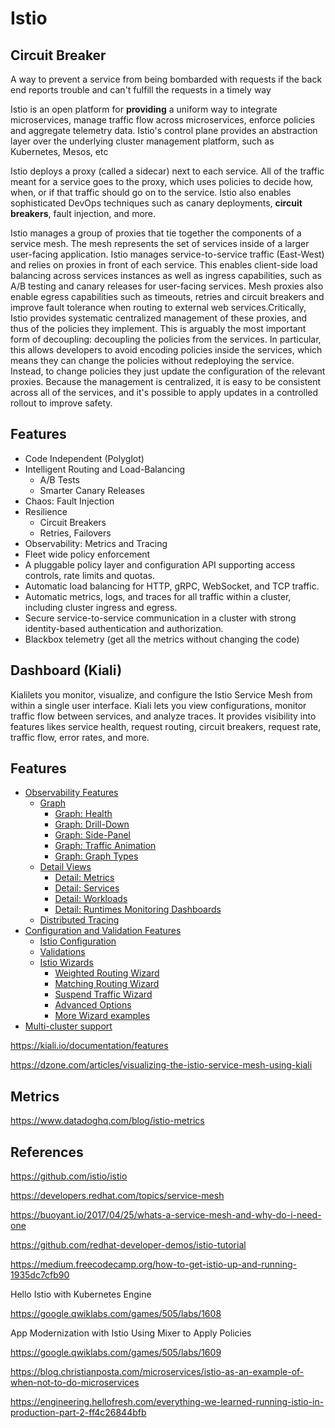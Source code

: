 # Istio

## Circuit Breaker

A way to prevent a service from being bombarded with requests if the back end reports trouble and can't fulfill the requests in a timely way

Istio is an open platform for **providing** a uniform way to integrate microservices, manage traffic flow across microservices, enforce policies and aggregate telemetry data. Istio's control plane provides an abstraction layer over the underlying cluster management platform, such as Kubernetes, Mesos, etc

Istio deploys a proxy (called a sidecar) next to each service. All of the traffic meant for a service goes to the proxy, which uses policies to decide how, when, or if that traffic should go on to the service. Istio also enables sophisticated DevOps techniques such as canary deployments, **circuit breakers**, fault injection, and more.

Istio manages a group of proxies that tie together the components of a service mesh. The mesh represents the set of services inside of a larger user-facing application. Istio manages service-to-service traffic (East-West) and relies on proxies in front of each service. This enables client-side load balancing across services instances as well as ingress capabilities, such as A/B testing and canary releases for user-facing services. Mesh proxies also enable egress capabilities such as timeouts, retries and circuit breakers and improve fault tolerance when routing to external web services.Critically, Istio provides systematic centralized management of these proxies, and thus of the policies they implement. This is arguably the most important form of decoupling: decoupling the policies from the services. In particular, this allows developers to avoid encoding policies inside the services, which means they can change the policies without redeploying the service. Instead, to change policies they just update the configuration of the relevant proxies. Because the management is centralized, it is easy to be consistent across all of the services, and it's possible to apply updates in a controlled rollout to improve safety.

## Features

- Code Independent (Polyglot)
- Intelligent Routing and Load-Balancing
  - A/B Tests
  - Smarter Canary Releases
- Chaos: Fault Injection
- Resilience
  - Circuit Breakers
  - Retries, Failovers
- Observability: Metrics and Tracing
- Fleet wide policy enforcement
- A pluggable policy layer and configuration API supporting access controls, rate limits and quotas.
- Automatic load balancing for HTTP, gRPC, WebSocket, and TCP traffic.
- Automatic metrics, logs, and traces for all traffic within a cluster, including cluster ingress and egress.
- Secure service-to-service communication in a cluster with strong identity-based authentication and authorization.
- Blackbox telemetry (get all the metrics without changing the code)

## Dashboard (Kiali)

Kialilets you monitor, visualize, and configure the Istio Service Mesh from within a single user interface. Kiali lets you view configurations, monitor traffic flow between services, and analyze traces. It provides visibility into features likes service health, request routing, circuit breakers, request rate, traffic flow, error rates, and more.

## Features

- [Observability Features](https://kiali.io/documentation/features/#_observability_features)
  - [Graph](https://kiali.io/documentation/features/#_graph)
    - [Graph: Health](https://kiali.io/documentation/features/#_graph_health)
    - [Graph: Drill-Down](https://kiali.io/documentation/features/#_graph_drill_down)
    - [Graph: Side-Panel](https://kiali.io/documentation/features/#_graph_side_panel)
    - [Graph: Traffic Animation](https://kiali.io/documentation/features/#_graph_traffic_animation)
    - [Graph: Graph Types](https://kiali.io/documentation/features/#_graph_graph_types)
  - [Detail Views](https://kiali.io/documentation/features/#_detail_views)
    - [Detail: Metrics](https://kiali.io/documentation/features/#_detail_metrics)
    - [Detail: Services](https://kiali.io/documentation/features/#_detail_services)
    - [Detail: Workloads](https://kiali.io/documentation/features/#_detail_workloads)
    - [Detail: Runtimes Monitoring Dashboards](https://kiali.io/documentation/features/#_detail_runtimes_monitoring_dashboards)
  - [Distributed Tracing](https://kiali.io/documentation/features/#_distributed_tracing)
- [Configuration and Validation Features](https://kiali.io/documentation/features/#_configuration_and_validation_features)
  - [Istio Configuration](https://kiali.io/documentation/features/#_istio_configuration)
  - [Validations](https://kiali.io/documentation/features/#_validations)
  - [Istio Wizards](https://kiali.io/documentation/features/#_istio_wizards)
    - [Weighted Routing Wizard](https://kiali.io/documentation/features/#_weighted_routing_wizard)
    - [Matching Routing Wizard](https://kiali.io/documentation/features/#_matching_routing_wizard)
    - [Suspend Traffic Wizard](https://kiali.io/documentation/features/#_suspend_traffic_wizard)
    - [Advanced Options](https://kiali.io/documentation/features/#_advanced_options)
    - [More Wizard examples](https://kiali.io/documentation/features/#_more_wizard_examples)
- [Multi-cluster support](https://kiali.io/documentation/features/#_multi_cluster_support)

<https://kiali.io/documentation/features>

<https://dzone.com/articles/visualizing-the-istio-service-mesh-using-kiali>

## Metrics

<https://www.datadoghq.com/blog/istio-metrics>

## References

<https://github.com/istio/istio>

<https://developers.redhat.com/topics/service-mesh>

<https://buoyant.io/2017/04/25/whats-a-service-mesh-and-why-do-i-need-one>

<https://github.com/redhat-developer-demos/istio-tutorial>

<https://medium.freecodecamp.org/how-to-get-istio-up-and-running-1935dc7cfb90>

Hello Istio with Kubernetes Engine

<https://google.qwiklabs.com/games/505/labs/1608>

App Modernization with Istio Using Mixer to Apply Policies

<https://google.qwiklabs.com/games/505/labs/1609>

<https://blog.christianposta.com/microservices/istio-as-an-example-of-when-not-to-do-microservices>

<https://engineering.hellofresh.com/everything-we-learned-running-istio-in-production-part-2-ff4c26844bfb>
